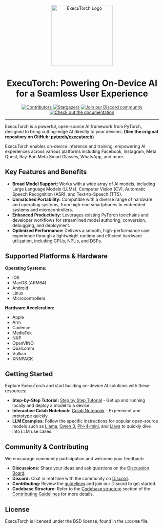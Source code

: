 <div align="center">
  <img src="docs/source/_static/img/et-logo.png" alt="ExecuTorch Logo" width="200">
  <h1>ExecuTorch: Powering On-Device AI for a Seamless User Experience</h1>
</div>

<div align="center">
  <a href="https://github.com/pytorch/executorch/graphs/contributors"><img src="https://img.shields.io/github/contributors/pytorch/executorch?style=for-the-badge&color=blue" alt="Contributors"></a>
  <a href="https://github.com/pytorch/executorch/stargazers"><img src="https://img.shields.io/github/stars/pytorch/executorch?style=for-the-badge&color=blue" alt="Stargazers"></a>
  <a href="https://discord.gg/Dh43CKSAdc"><img src="https://img.shields.io/badge/Discord-Join%20Us-purple?logo=discord&logoColor=white&style=for-the-badge" alt="Join our Discord community"></a>
  <a href="https://pytorch.org/executorch/main/index"><img src="https://img.shields.io/badge/Documentation-000?logo=googledocs&logoColor=FFE165&style=for-the-badge" alt="Check out the documentation"></a>
  <hr>
</div>

ExecuTorch is a powerful, open-source AI framework from PyTorch, designed to bring cutting-edge AI directly to your devices.  **(See the original repository on GitHub: [pytorch/executorch](https://github.com/pytorch/executorch))**

ExecuTorch enables on-device inference and training, empowering AI experiences across various platforms including Facebook, Instagram, Meta Quest, Ray-Ban Meta Smart Glasses, WhatsApp, and more.

## Key Features and Benefits

*   **Broad Model Support:**  Works with a wide array of AI models, including Large Language Models (LLMs), Computer Vision (CV), Automatic Speech Recognition (ASR), and Text-to-Speech (TTS).
*   **Unmatched Portability:**  Compatible with a diverse range of hardware and operating systems, from high-end smartphones to embedded systems and microcontrollers.
*   **Enhanced Productivity:**  Leverages existing PyTorch toolchains and developer workflows for streamlined model authoring, conversion, debugging, and deployment.
*   **Optimized Performance:** Delivers a smooth, high-performance user experience through a lightweight runtime and efficient hardware utilization, including CPUs, NPUs, and DSPs.

## Supported Platforms & Hardware

**Operating Systems:**

*   iOS
*   MacOS (ARM64)
*   Android
*   Linux
*   Microcontrollers

**Hardware Acceleration:**

*   Apple
*   Arm
*   Cadence
*   MediaTek
*   NXP
*   OpenVINO
*   Qualcomm
*   Vulkan
*   XNNPACK

## Getting Started

Explore ExecuTorch and start building on-device AI solutions with these resources:

*   **Step-by-Step Tutorial:** [Step by Step Tutorial](https://pytorch.org/executorch/stable/getting-started.html) - Get up and running locally and deploy a model to a device.
*   **Interactive Colab Notebook:** [Colab Notebook](https://colab.research.google.com/drive/1qpxrXC3YdJQzly3mRg-4ayYiOjC6rue3?usp=sharing) - Experiment and prototype quickly.
*   **LLM Examples:** Follow the specific instructions for popular open-source models such as [Llama](examples/models/llama/README.md), [Qwen 3](examples/models/qwen3/README.md), [Phi-4-mini](examples/models/phi_4_mini/README.md), and [Llava](examples/models/llava/README.md) to quickly dive into LLM use cases.

## Community & Contributing

We encourage community participation and welcome your feedback:

*   **Discussions:**  Share your ideas and ask questions on the [Discussion Board](https://github.com/pytorch/executorch/discussions).
*   **Discord:** Chat in real time with the community on [Discord](https://discord.gg/Dh43CKSAdc).
*   **Contributing:** Review the [guidelines](CONTRIBUTING.md) and join our Discord to get started.
*   **Codebase Structure:** Refer to the [Codebase structure](CONTRIBUTING.md#codebase-structure) section of the [Contributing Guidelines](CONTRIBUTING.md) for more details.

## License

ExecuTorch is licensed under the BSD license, found in the `LICENSE` file.